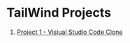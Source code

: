 # TailWind Projects

1. [Project 1 - Visiual Studio Code Clone](https://visual-studio-code-pratik-ramteke.netlify.app/)